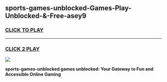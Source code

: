 
## sports-games-unblocked-Games-Play-Unblocked-&-Free-asey9
<h3>
<a href="https://premium76.site?title=sports-games-unblocked&ref=24A">CLICK TO PLAY</a></h3>
<hr>

<h3>
<a href="https://premium76.site?title=sports-games-unblocked&ref=24A">CLICK 2 PLAY</a>
  
</h3>

<a href="https://premium76.site?title=sports-games-unblocked&ref=24A"><img src="https://clearcache.store/games.png"></a>


**sports-games-unblocked games unblocked: Your Gateway to Fun and Accessible Online Gaming**
